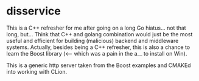 # disservice

This is a C++ refresher for me after going on a long Go hiatus... not that long, but...
Think that C++ and golang combination would just be the most useful and efficient for building (malicious) backend and middleware systems.
Actually, besides being a C++ refresher, this is also a chance to learn the Boost library (<-- which was a pain in the a__ to install on Win).

This is a generic http server taken from the Boost examples and CMAKEd into working with CLion.
